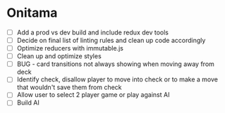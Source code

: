 # Onitama

- [ ] Add a prod vs dev build and include redux dev tools
- [ ] Decide on final list of linting rules and clean up code accordingly
- [ ] Optimize reducers with immutable.js
- [ ] Clean up and optimize styles
- [ ] BUG - card transitions not always showing when moving away from deck
- [ ] Identify check, disallow player to move into check or to make a move that wouldn't save them from check
- [ ] Allow user to select 2 player game or play against AI
- [ ] Build AI
